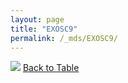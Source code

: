 ```yaml
---
layout: page
title: "EXOSC9"
permalink: /_mds/EXOSC9/
---
```


![](../../alns_9.28.22/aln_5HSAA037337_0.966.png?raw=true
)
[Back to Table](../../display)

